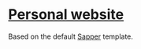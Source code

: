 # [Personal website](https://vegum.no/en)

Based on the default [Sapper](https://github.com/sveltejs/sapper) template.
